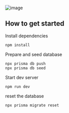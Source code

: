 ![image](https://user-images.githubusercontent.com/89805167/193906421-c1223f04-3b4e-424d-bbee-d1e7deb9cc53.png)


## How to get started

Install dependencies

```
npm install
```

Prepare and seed database

```
npx prisma db push
npx prisma db seed
```

Start dev server

```
npm run dev
```

reset the database

```
npx prisma migrate reset
```
